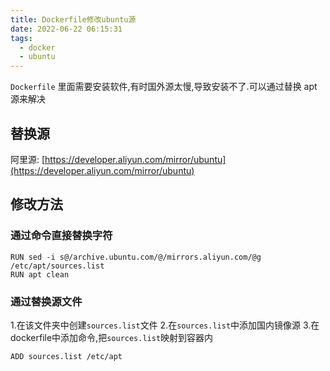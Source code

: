 ```yaml
---
title: Dockerfile修改ubuntu源
date: 2022-06-22 06:15:31
tags:
  - docker
  - ubuntu
---
```


`Dockerfile` 里面需要安装软件,有时国外源太慢,导致安装不了.可以通过替换 apt 源来解决

## 替换源
阿里源: [https://developer.aliyun.com/mirror/ubuntu](https://developer.aliyun.com/mirror/ubuntu)


## 修改方法
### 通过命令直接替换字符
```
RUN sed -i s@/archive.ubuntu.com/@/mirrors.aliyun.com/@g /etc/apt/sources.list
RUN apt clean
```

### 通过替换源文件
1.在该文件夹中创建`sources.list`文件
2.在`sources.list`中添加国内镜像源
3.在dockerfile中添加命令,把`sources.list`映射到容器内
```
ADD sources.list /etc/apt
```